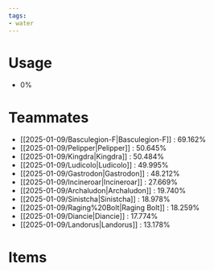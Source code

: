 ```yaml
---
tags:
- water
---
```

# Usage
- 0%
# Teammates
- [[2025-01-09/Basculegion-F|Basculegion-F]] : 69.162%
- [[2025-01-09/Pelipper|Pelipper]] : 50.645%
- [[2025-01-09/Kingdra|Kingdra]] : 50.484%
- [[2025-01-09/Ludicolo|Ludicolo]] : 49.995%
- [[2025-01-09/Gastrodon|Gastrodon]] : 48.212%
- [[2025-01-09/Incineroar|Incineroar]] : 27.669%
- [[2025-01-09/Archaludon|Archaludon]] : 19.740%
- [[2025-01-09/Sinistcha|Sinistcha]] : 18.978%
- [[2025-01-09/Raging%20Bolt|Raging Bolt]] : 18.259%
- [[2025-01-09/Diancie|Diancie]] : 17.774%
- [[2025-01-09/Landorus|Landorus]] : 13.178%
# Items